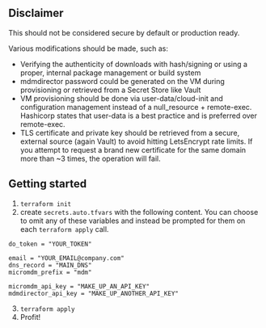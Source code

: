 ## Disclaimer

This should not be considered secure by default or production ready. 

Various modifications should be made, such as: 
- Verifying the authenticity of downloads with hash/signing or using a proper, internal package management or build system
- mdmdirector password could be generated on the VM during provisioning or retrieved from a Secret Store like Vault
- VM provisioning should be done via user-data/cloud-init and configuration management instead of a null_resource + remote-exec. Hashicorp states that user-data is a best practice and is preferred over remote-exec.
- TLS certificate and private key should be retrieved from a secure, external source (again Vault) to avoid hitting LetsEncrypt rate limits. If you attempt to request a brand new certificate for the same domain more than ~3 times, the operation will fail. 

## Getting started

1. `terraform init`
2. create `secrets.auto.tfvars` with the following content. You can choose to omit any of these variables and instead be prompted for them on each `terraform apply` call.
```
do_token = "YOUR_TOKEN"

email = "YOUR_EMAIL@company.com"
dns_record = "MAIN_DNS"
micromdm_prefix = "mdm"

micromdm_api_key = "MAKE_UP_AN_API_KEY"
mdmdirector_api_key = "MAKE_UP_ANOTHER_API_KEY"

```
3. `terraform apply`
4. Profit! 